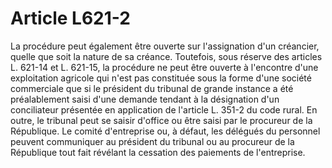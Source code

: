 # Article L621-2

La procédure peut également être ouverte sur l'assignation d'un créancier, quelle que soit la nature de sa créance. Toutefois, sous réserve des articles L. 621-14 et L. 621-15, la procédure ne peut être ouverte à l'encontre d'une exploitation agricole qui n'est pas constituée sous la forme d'une société commerciale que si le président du tribunal de grande instance a été préalablement saisi d'une demande tendant à la désignation d'un conciliateur présentée en application de l'article L. 351-2 du code rural.   En outre, le tribunal peut se saisir d'office ou être saisi par le procureur de la République.   Le comité d'entreprise ou, à défaut, les délégués du personnel peuvent communiquer au président du tribunal ou au procureur de la République tout fait révélant la cessation des paiements de l'entreprise.